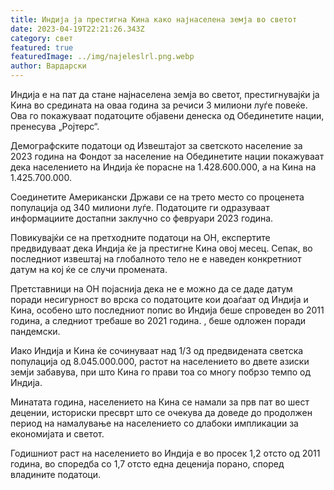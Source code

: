 ```yaml
---
title: Индија ја престигна Кина како најнаселена земја во светот
date: 2023-04-19T22:21:26.343Z
category: свет
featured: true
featuredImage: ../img/najeleslrl.png.webp
author: Вардарски
---
```


Индија е на пат да стане најнаселена земја во светот, престигнувајќи ја Кина во средината на оваа година за речиси 3 милиони луѓе повеќе. Ова го покажуваат податоците објавени денеска од Обединетите нации, пренесува „Ројтерс“.

Демографските податоци од Извештајот за светското население за 2023 година на Фондот за население на Обединетите нации покажуваат дека населението на Индија ќе порасне на 1.428.600.000, а на Кина на 1.425.700.000.

Соединетите Американски Држави се на трето место со проценета популација од 340 милиони луѓе. Податоците ги одразуваат информациите достапни заклучно со февруари 2023 година.

Повикувајќи се на претходните податоци на ОН, експертите предвидуваат дека Индија ќе ја престигне Кина овој месец. Сепак, во последниот извештај на глобалното тело не е наведен конкретниот датум на кој ќе се случи промената.

Претставници на ОН појаснија дека не е можно да се даде датум поради несигурност во врска со податоците кои доаѓаат од Индија и Кина, особено што последниот попис во Индија беше спроведен во 2011 година, а следниот требаше во 2021 година. , беше одложен поради пандемски.

Иако Индија и Кина ќе сочинуваат над 1/3 од предвидената светска популација од 8.045.000.000, растот на населението во двете азиски земји забавува, при што Кина го прави тоа со многу побрзо темпо од Индија.

Минатата година, населението на Кина се намали за прв пат во шест децении, историски пресврт што се очекува да доведе до продолжен период на намалување на населението со длабоки импликации за економијата и светот.

Годишниот раст на населението во Индија е во просек 1,2 отсто од 2011 година, во споредба со 1,7 отсто една деценија порано, според владините податоци.
